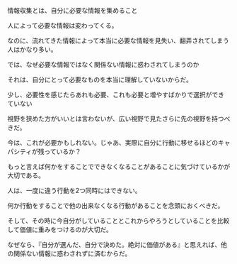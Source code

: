 

情報収集とは、自分に必要な情報を集めること

人によって必要な情報は変わってくる。

なのに、流れてきた情報によって本当に必要な情報を見失い、翻弄されてしまう人はかなり多い。

では、なぜ必要な情報ではなく関係ない情報に惑わされてしまうのか

それは、自分にとって必要なものを本当に理解していないからだ。

少し、必要性を感じたらあれも必要、これも必要と増やすばかりで選択ができていない

視野を狭めた方がいいとは言わないが、広い視野で見たさらに先の視野を持つべきだ。

今は、これが必要かもしれない。じゃあ、実際に自分に行動に移せるほどのキャパシティが残っているか？

もっと言えば何かをすることでできなくなることがあることに気づけているかが大切である。

人は、一度に違う行動を2つ同時にはできない。

何か行動をすることで他の出来なくなる行動があることを念頭におくべきだ。

そして、その時に今自分がしていることとこれからやろうとしていることを比較して価値に重みをつけるのが大切だ。

なぜなら、『自分が選んだ、自分で決めた。絶対に価値がある』と思えれば、他の関係ない情報に惑わされずに済むからだ。
